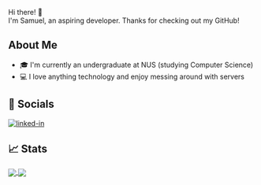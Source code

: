 Hi there! 👋\
I'm Samuel, an aspiring developer. Thanks for checking out my GitHub!

## About Me
- 🎓 I'm currently an undergraduate at NUS (studying Computer Science)
- 💻 I love anything technology and enjoy messing around with servers

## 🔗 Socials
[![linked-in](https://img.shields.io/badge/Linked_In-0077B5?style=for-the-badge&logo=LinkedIn&logoColor=white)](https://www.linkedin.com/in/samuel-tee/)

<!-- 
Referenced from https://raw.githubusercontent.com/ruppysuppy/ruppysuppy/main/README.md
-->

<!--
Add a portfolio page in the future and advertise it in right in the middle

## 🛠️ Skills
### Languages

-->

## 📈 Stats

<a href="https://github.com/anuraghazra/github-readme-stats">
  <img align="center" src="https://github-readme-stats-kidsnd274.vercel.app/api?username=kidsnd274" />
</a>
<a href="https://github.com/anuraghazra/convoychat">
  <img align="center" src="https://github-readme-stats-kidsnd274.vercel.app/api/top-langs/?username=kidsnd274" />
</a>

<!---
[![Kidsnd274's GitHub stats](https://github-readme-stats.vercel.app/api?username=kidsnd274)](https://github.com/anuraghazra/github-readme-stats)

[![Kidsnd274's GitHub stats](https://github-readme-stats.vercel.app/api/top-langs/?username=kidsnd274)](https://github.com/anuraghazra/github-readme-stats)
--->
